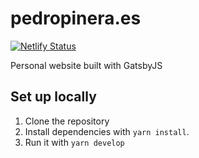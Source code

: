 # pedropinera.es
[![Netlify Status](https://api.netlify.com/api/v1/badges/5911bd0b-1d58-49e0-85aa-f043c7410204/deploy-status)](https://app.netlify.com/sites/ppinera/deploys)

Personal website built with GatsbyJS

## Set up locally

1. Clone the repository
2. Install dependencies with `yarn install`.
3. Run it with `yarn develop`
